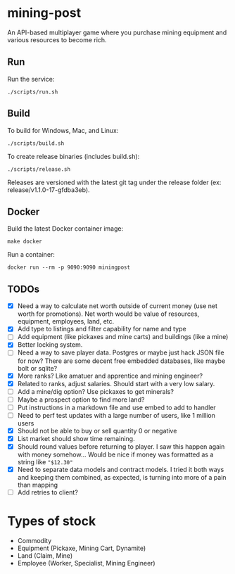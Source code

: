 # mining-post
An API-based multiplayer game where you purchase mining equipment and various resources to become rich.

## Run
Run the service:
```
./scripts/run.sh
```

## Build
To build for Windows, Mac, and Linux:
```
./scripts/build.sh
```

To create release binaries (includes build.sh):
```
./scripts/release.sh
```

Releases are versioned with the latest git tag under the release folder (ex: release/v1.1.0-17-gfdba3eb).

## Docker
Build the latest Docker container image:
```
make docker
```

Run a container:
```
docker run --rm -p 9090:9090 miningpost
```

## TODOs
- [x] Need a way to calculate net worth outside of current money (use net worth for promotions). Net worth would be value of resources, equipment, employees, land, etc.
- [x] Add type to listings and filter capability for name and type
- [ ] Add equipment (like pickaxes and mine carts) and buildings (like a mine)
- [x] Better locking system.
- [ ] Need a way to save player data. Postgres or maybe just hack JSON file for now? There are some decent free embedded databases, like maybe bolt or sqlite?
- [x] More ranks? Like amatuer and apprentice and mining engineer?
- [x] Related to ranks, adjust salaries. Should start with a very low salary.
- [ ] Add a mine/dig option? Use pickaxes to get minerals?
- [ ] Maybe a prospect option to find more land?
- [ ] Put instructions in a markdown file and use embed to add to handler
- [ ] Need to perf test updates with a large number of users, like 1 million users
- [x] Should not be able to buy or sell quantity 0 or negative
- [x] List market should show time remaining.
- [x] Should round values before returning to player. I saw this happen again with money somehow... Would be nice if money was formatted as a string like `"$12.30"`
- [x] Need to separate data models and contract models. I tried it both ways and keeping them combined, as expected, is turning into more of a pain than mapping
- [ ] Add retries to client?

# Types of stock
- Commodity
- Equipment (Pickaxe, Mining Cart, Dynamite)
- Land (Claim, Mine)
- Employee (Worker, Specialist, Mining Engineer)
